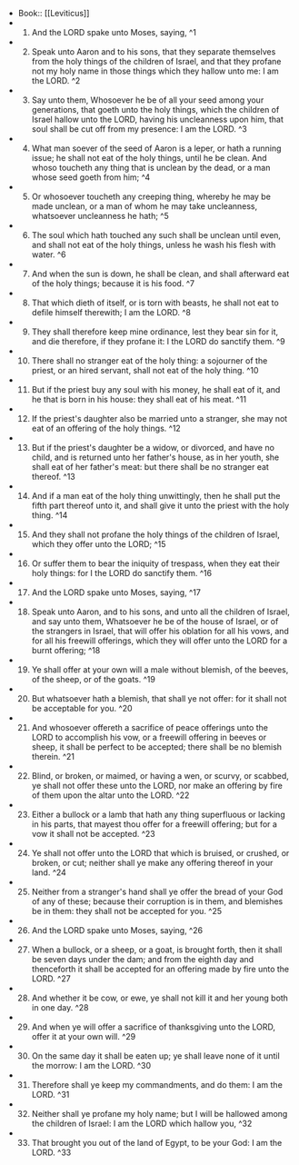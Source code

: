 - Book:: [[Leviticus]]
- 1. And the LORD spake unto Moses, saying, ^1
- 2. Speak unto Aaron and to his sons, that they separate themselves from the holy things of the children of Israel, and that they profane not my holy name in those things which they hallow unto me: I am the LORD. ^2
- 3. Say unto them, Whosoever he be of all your seed among your generations, that goeth unto the holy things, which the children of Israel hallow unto the LORD, having his uncleanness upon him, that soul shall be cut off from my presence: I am the LORD. ^3
- 4. What man soever of the seed of Aaron is a leper, or hath a running issue; he shall not eat of the holy things, until he be clean. And whoso toucheth any thing that is unclean by the dead, or a man whose seed goeth from him; ^4
- 5. Or whosoever toucheth any creeping thing, whereby he may be made unclean, or a man of whom he may take uncleanness, whatsoever uncleanness he hath; ^5
- 6. The soul which hath touched any such shall be unclean until even, and shall not eat of the holy things, unless he wash his flesh with water. ^6
- 7. And when the sun is down, he shall be clean, and shall afterward eat of the holy things; because it is his food. ^7
- 8. That which dieth of itself, or is torn with beasts, he shall not eat to defile himself therewith; I am the LORD. ^8
- 9. They shall therefore keep mine ordinance, lest they bear sin for it, and die therefore, if they profane it: I the LORD do sanctify them. ^9
- 10. There shall no stranger eat of the holy thing: a sojourner of the priest, or an hired servant, shall not eat of the holy thing. ^10
- 11. But if the priest buy any soul with his money, he shall eat of it, and he that is born in his house: they shall eat of his meat. ^11
- 12. If the priest's daughter also be married unto a stranger, she may not eat of an offering of the holy things. ^12
- 13. But if the priest's daughter be a widow, or divorced, and have no child, and is returned unto her father's house, as in her youth, she shall eat of her father's meat: but there shall be no stranger eat thereof. ^13
- 14. And if a man eat of the holy thing unwittingly, then he shall put the fifth part thereof unto it, and shall give it unto the priest with the holy thing. ^14
- 15. And they shall not profane the holy things of the children of Israel, which they offer unto the LORD; ^15
- 16. Or suffer them to bear the iniquity of trespass, when they eat their holy things: for I the LORD do sanctify them. ^16
- 17. And the LORD spake unto Moses, saying, ^17
- 18. Speak unto Aaron, and to his sons, and unto all the children of Israel, and say unto them, Whatsoever he be of the house of Israel, or of the strangers in Israel, that will offer his oblation for all his vows, and for all his freewill offerings, which they will offer unto the LORD for a burnt offering; ^18
- 19. Ye shall offer at your own will a male without blemish, of the beeves, of the sheep, or of the goats. ^19
- 20. But whatsoever hath a blemish, that shall ye not offer: for it shall not be acceptable for you. ^20
- 21. And whosoever offereth a sacrifice of peace offerings unto the LORD to accomplish his vow, or a freewill offering in beeves or sheep, it shall be perfect to be accepted; there shall be no blemish therein. ^21
- 22. Blind, or broken, or maimed, or having a wen, or scurvy, or scabbed, ye shall not offer these unto the LORD, nor make an offering by fire of them upon the altar unto the LORD. ^22
- 23. Either a bullock or a lamb that hath any thing superfluous or lacking in his parts, that mayest thou offer for a freewill offering; but for a vow it shall not be accepted. ^23
- 24. Ye shall not offer unto the LORD that which is bruised, or crushed, or broken, or cut; neither shall ye make any offering thereof in your land. ^24
- 25. Neither from a stranger's hand shall ye offer the bread of your God of any of these; because their corruption is in them, and blemishes be in them: they shall not be accepted for you. ^25
- 26. And the LORD spake unto Moses, saying, ^26
- 27. When a bullock, or a sheep, or a goat, is brought forth, then it shall be seven days under the dam; and from the eighth day and thenceforth it shall be accepted for an offering made by fire unto the LORD. ^27
- 28. And whether it be cow, or ewe, ye shall not kill it and her young both in one day. ^28
- 29. And when ye will offer a sacrifice of thanksgiving unto the LORD, offer it at your own will. ^29
- 30. On the same day it shall be eaten up; ye shall leave none of it until the morrow: I am the LORD. ^30
- 31. Therefore shall ye keep my commandments, and do them: I am the LORD. ^31
- 32. Neither shall ye profane my holy name; but I will be hallowed among the children of Israel: I am the LORD which hallow you, ^32
- 33. That brought you out of the land of Egypt, to be your God: I am the LORD. ^33
